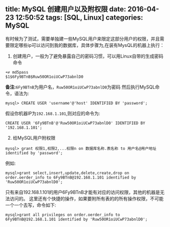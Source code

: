 title: MySQL 创建用户以及附权限
date: 2016-04-23 12:50:52
tags: [SQL, Linux]
categories: MySQL
---
有时候为了测试，需要单独建一些MySQL用户来限定这部分用户的权限，并且需要限定哪些ip可以访问到我的数据库，具体步骤为,在装有MysQL的机器上执行：
1. 创建用户，一般为了避免暴露自己的密码习惯，可以用Linux自带的生成密码命令

```
➜✗ md5pass
$1$6Fy9BTnB$Ruw50OR1oiUCwP73abnlD0
```
**备注:**`6Fy9BTnB`为用户名，`Ruw50OR1oiUCwP73abnlD0`为密码
然后执行MySQL命令，语法为:
```
mysql> CREATE USER 'username'@'host' IDENTIFIED BY 'password';
```
假设你机器IP为`192.168.1.101`,则对应的命令为:
```
CREATE USER '6Fy9BTnB'@'Ruw50OR1oiUCwP73abnlD0' IDENTIFIED BY '192.168.1.101';
```

2. 给MySQL用户附权限

```
mysql> grant 权限1,权限2,...权限n on 数据库名称.表名称 to 用户名@用户地址 identified by 'password';
```
例如:
```
mysql>grant select,insert,update,delete,create,drop on order.oerder_info to 6Fy9BTnB@192.168.1.101 identified by 'Ruw50OR1oiUCwP73abnlD0';
```
只有来自192.168.1.101的用户6Fy9BTnB才能有对应的访问权限，其他的机器是无法访问的。
这里还有个快捷的操作，如果要附所有表的的所有操作权限，不可能一个一个去写，命令如下:
```
mysql>grant all privileges on order.oerder_info to 6Fy9BTnB@192.168.1.101 identified by 'Ruw50OR1oiUCwP73abnlD0';
```


